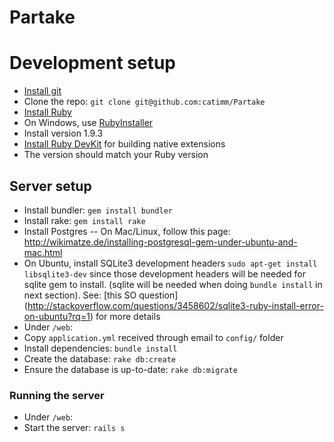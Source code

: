 Partake
=====

# Development setup

- [Install git](http://git-scm.com/downloads)
- Clone the repo: `git clone git@github.com:catimm/Partake`
- [Install Ruby](https://www.ruby-lang.org/en/downloads/)
 - On Windows, use [RubyInstaller](http://rubyinstaller.org/)
 - Install version 1.9.3
- [Install Ruby DevKit](https://github.com/oneclick/rubyinstaller/wiki/Development-Kit) for building native extensions
 - The version should match your Ruby version

## Server setup

- Install bundler: `gem install bundler`
- Install rake: `gem install rake`
- Install Postgres
-- On Mac/Linux, follow this page: http://wikimatze.de/installing-postgresql-gem-under-ubuntu-and-mac.html
- On Ubuntu, install SQLite3 development headers `sudo apt-get install libsqlite3-dev` since those development headers will be needed for sqlite gem to install. (sqlite will be needed when doing `bundle install` in next section). See: [this SO question] (http://stackoverflow.com/questions/3458602/sqlite3-ruby-install-error-on-ubuntu?rq=1) for more details
- Under `/web`:
 - Copy `application.yml` received through email to `config/` folder
 - Install dependencies: `bundle install`
 - Create the database: `rake db:create`
 - Ensure the database is up-to-date: `rake db:migrate`

### Running the server

- Under `/web`:
 - Start the server: `rails s`



